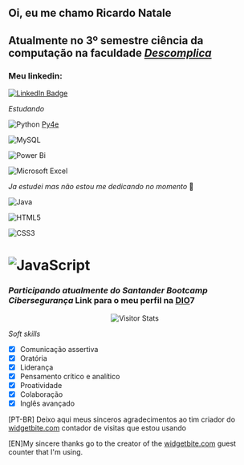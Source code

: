 ## Oi, eu me chamo Ricardo Natale
## Atualmente no 3º semestre ciência da computação na faculdade [*Descomplica*](https://descomplica.com.br/faculdade/) 

### Meu linkedin:
[![LinkedIn Badge](https://img.shields.io/badge/linkedin-%230077B5.svg?style=for-the-badge&logo=linkedin&logoColor=white)](https://www.linkedin.com/in/ricardovieiraoliveiranatale/)

*Estudando*

![Python](https://img.shields.io/badge/python-3670A0?style=for-the-badge&logo=python&logoColor=ffdd54) 
[Py4e](https://www.py4e.com)

![MySQL](https://img.shields.io/badge/mysql-%2300f.svg?style=for-the-badge&logo=mysql&logoColor=white)

![Power Bi](https://img.shields.io/badge/power_bi-F2C811?style=for-the-badge&logo=powerbi&logoColor=black)

![Microsoft Excel](https://img.shields.io/badge/Microsoft_Excel-217346?style=for-the-badge&logo=microsoft-excel&logoColor=white)

*Ja estudei mas não estou me dedicando no momento* :closed_book:

![Java](https://img.shields.io/badge/java-%23ED8B00.svg?style=for-the-badge&logo=openjdk&logoColor=white)

![HTML5](https://img.shields.io/badge/html5-%23E34F26.svg?style=for-the-badge&logo=html5&logoColor=white)

![CSS3](https://img.shields.io/badge/css3-%231572B6.svg?style=for-the-badge&logo=css3&logoColor=white)

![JavaScript](https://img.shields.io/badge/javascript-%23323330.svg?style=for-the-badge&logo=javascript&logoColor=%23F7DF1E)
===============================================

### *Participando atualmente do Santander Bootcamp Cibersegurança* Link para o meu perfil na [DIO](https://www.dio.me/users/ricardonataleti)7

<div align="center">
        <img alt="Visitor Stats"src="https://widgetbite.com/stats/<RicardoVieiraOliveiraNatale>"/>  
    </div>

*Soft skills*
- [x]  Comunicação assertiva
- [x]  Oratória
- [x]  Liderança
- [x]  Pensamento crítico e analítico
- [x]  Proatividade
- [x]  Colaboração
- [x]  Inglês avançado

[PT-BR]
Deixo aqui meus sinceros agradecimentos ao tim criador do [widgetbite.com]() contador de visitas que estou usando

[EN]My sincere thanks go to the creator of the [widgetbite.com]() guest counter that I'm using.
